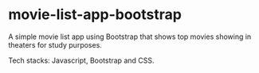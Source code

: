 # movie-list-app-bootstrap

A simple movie list app using Bootstrap that shows top movies showing in theaters for study purposes.

Tech stacks: Javascript, Bootstrap and CSS.
